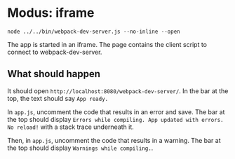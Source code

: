 # Modus: iframe

```shell
node ../../bin/webpack-dev-server.js --no-inline --open
```

The app is started in an iframe. The page contains the client script to connect to webpack-dev-server.

## What should happen

It should open `http://localhost:8080/webpack-dev-server/`. In the bar at the top, the text should say `App ready.`

In `app.js`, uncomment the code that results in an error and save. The bar at the top should display `Errors while compiling. App updated with errors. No reload!` with a stack trace underneath it.

Then, in `app.js`, uncomment the code that results in a warning. The bar at the top should display `Warnings while compiling.`.
